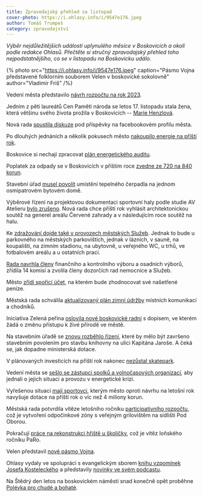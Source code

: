 ```yaml
---
title: Zpravodajský přehled za listopad
cover-photo: https://i.ohlasy.info/i/9547e176.jpeg
author: Tomáš Trumpeš
category: zpravodajství
---
```


*Výběr nejdůležitějších událostí uplynulého měsíce v Boskovicích a okolí podle redakce Ohlasů. Přečtěte si stručný zpravodajský přehled toho nejpodstatnějšího, co se v listopadu na Boskovicku událo.*

{% photo src="https://i.ohlasy.info/i/9547e176.jpeg" caption="Pásmo Vojna představené folklorním souborem Velen v boskovické sokolovně" author="Vladimír Friš" /%}

Vedení města představilo [návrh rozpočtu na rok 2023](https://ohlasy.info/clanky/2022/11/rozpocet.html).

Jedním z pěti laureátů Cen Paměti národa se letos 17. listopadu stala žena, která většinu svého života prožila v Boskovicích -- [Marie Henzlová](https://ohlasy.info/clanky/2022/11/ceny-pameti-naroda.html).

Nová rada [spustila diskuze](https://ohlasy.info/clanky/2022/11/z-rady.html) pod příspěvky na facebookovém profilu města.

Po dlouhých jednáních a několik pokusech město [nakoupilo energie na příští rok](https://ohlasy.info/clanky/2022/11/z-rady-2.html).

Boskovice si nechají zpracovat [plán energetického auditu](https://ohlasy.info/clanky/2022/11/z-rady.html).

Poplatek za odpady se v Boskovicích v příštím roce [zvedne ze 720 na 840 korun](https://ohlasy.info/clanky/2022/11/z-rady-2.html).

Stavební úřad [musel povolit](https://ohlasy.info/clanky/2022/11/tepelne-cerpadlo.html) umístění tepelného čerpadla na jednom osmipatrovém bytovém domě.

Výběrové řízení na projektovou dokumentaci sportovní haly podle studie AV Atelieru [bylo zrušeno](https://ohlasy.info/clanky/2022/11/z-rady-2.html). Nová rada chce příští rok vyhlásit architektonickou soutěž na generel areálu Červené zahrady a v následujícím roce soutěž na halu.

Ke [zdražování dojde také v provozech městských Služeb](https://ohlasy.info/clanky/2022/11/z-rady-2.html). Jednak to bude u parkovného na městských parkovištích, jednak v lázních, v sauně, na koupališti, na zimním stadionu, na ubytovně, u veřejného WC, u trhů, ve fotbalovém areálu a u ostatních prací.

[Rada navrhla členy](https://ohlasy.info/clanky/2022/11/z-rady-2.html) finančního a kontrolního výboru a osadních výborů, zřídila 14 komisí a zvolila členy dozorčích rad nemocnice a Služeb.

Město [zřídí spořicí účet](https://ohlasy.info/clanky/2022/11/z-rady.html), na kterém bude zhodnocovat své našetřené peníze.

Městská rada schválila [aktualizovaný plán zimní údržby](https://ohlasy.info/clanky/2022/11/z-rady.html) místních komunikací a chodníků.

Iniciativa Zelená peřina [oslovila nové boskovické radní](https://ohlasy.info/clanky/2022/11/perina-pise.html) s dopisem, ve kterém žádá o změnu přístupu k živé přírodě ve městě.

Na stavebním úřadě se [znovu rozběhlo řízení](https://ohlasy.info/clanky/2022/11/z-rady-2.html), které by mělo být završeno stavebním povolením pro stavbu knihovny na ulici Kapitána Jaroše. A čeká se, jak dopadne ministerská dotace.

V plánovaných investicích na příští rok nakonec [nezůstal skatepark](https://ohlasy.info/clanky/2022/11/z-rady-2.html).

Vedení města se [sešlo se zástupci spolků a volnočasových organizací](https://ohlasy.info/clanky/2022/11/z-rady-2.html), aby jednali o jejich situaci a provozu v energetické krizi.

Vyřešenou situaci [mají sportovci](https://ohlasy.info/clanky/2022/11/z-rady-2.html), kterým město oproti návrhu na letošní rok navyšuje dotace na příští rok o víc než 4 miliony korun.

Městská rada potvrdila vítěze letošního ročníku [participativního rozpočtu](https://ohlasy.info/clanky/2022/11/z-rady-2.html), což je vytvoření odpočinkové zóny s veřejným grilovištěm na sídlišti Pod Oborou.

Pokračují [práce na rekonstrukci hřiště u školičky](https://boskovice.cz/projekt-hriste-u-skolicky-pokracuje-v-realizaci/d-45387), což je vítěz loňského ročníku PaRo.

Velen představil [nové pásmo Vojna](https://boskovice.cz/velen-predstavil-nove-pasmo-vojna/d-45344).

Ohlasy vydaly ve spolupráci s evangelickým sborem [knihu vzpomínek Josefa Kosteleckého](https://ohlasy.info/clanky/2022/11/vzpominky-josefa-kosteleckeho.html) a představily [novinky ve svém podcastu](https://ohlasy.info/clanky/2022/11/podcast-novinky.html).

Na Štědrý den letos na boskovickém náměstí snad konečně opět proběhne [Polévka pro chudé a bohaté](https://ohlasy.info/clanky/2022/11/z-rady-2.html).